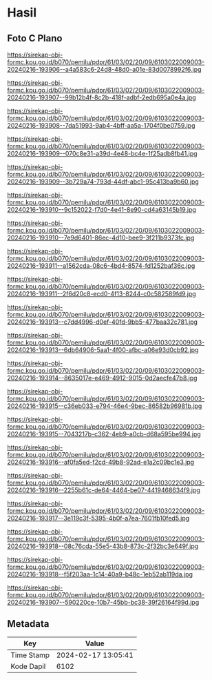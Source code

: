 # Hasil

## Foto C Plano

https://sirekap-obj-formc.kpu.go.id/b070/pemilu/pdpr/61/03/02/20/09/6103022009003-20240216-193906--a4a583c6-24d8-48d0-a01e-83d0078992f6.jpg

https://sirekap-obj-formc.kpu.go.id/b070/pemilu/pdpr/61/03/02/20/09/6103022009003-20240216-193907--99b12b4f-8c2b-418f-adbf-2edb695a0e4a.jpg

https://sirekap-obj-formc.kpu.go.id/b070/pemilu/pdpr/61/03/02/20/09/6103022009003-20240216-193908--7da51993-9ab4-4bff-aa5a-1704f0be0759.jpg

https://sirekap-obj-formc.kpu.go.id/b070/pemilu/pdpr/61/03/02/20/09/6103022009003-20240216-193909--070c8e31-a39d-4e48-bc4e-1f25adb8fb41.jpg

https://sirekap-obj-formc.kpu.go.id/b070/pemilu/pdpr/61/03/02/20/09/6103022009003-20240216-193909--3b729a74-793d-44df-abc1-95c413ba9b60.jpg

https://sirekap-obj-formc.kpu.go.id/b070/pemilu/pdpr/61/03/02/20/09/6103022009003-20240216-193910--9c152022-f7d0-4e41-8e90-cd4a63145b19.jpg

https://sirekap-obj-formc.kpu.go.id/b070/pemilu/pdpr/61/03/02/20/09/6103022009003-20240216-193910--7e9d6401-86ec-4d10-bee9-3f211b9373fc.jpg

https://sirekap-obj-formc.kpu.go.id/b070/pemilu/pdpr/61/03/02/20/09/6103022009003-20240216-193911--a1562cda-08c6-4bd4-8574-fd1252baf36c.jpg

https://sirekap-obj-formc.kpu.go.id/b070/pemilu/pdpr/61/03/02/20/09/6103022009003-20240216-193911--2f6d20c8-ecd0-4f13-8244-c0c582589fd9.jpg

https://sirekap-obj-formc.kpu.go.id/b070/pemilu/pdpr/61/03/02/20/09/6103022009003-20240216-193913--c7dd4996-d0ef-40fd-9bb5-477baa32c781.jpg

https://sirekap-obj-formc.kpu.go.id/b070/pemilu/pdpr/61/03/02/20/09/6103022009003-20240216-193913--6db64906-5aa1-4f00-afbc-a06e93d0cb92.jpg

https://sirekap-obj-formc.kpu.go.id/b070/pemilu/pdpr/61/03/02/20/09/6103022009003-20240216-193914--8635017e-e469-4912-9015-0d2aecfe47b8.jpg

https://sirekap-obj-formc.kpu.go.id/b070/pemilu/pdpr/61/03/02/20/09/6103022009003-20240216-193915--c36eb033-e794-46e4-9bec-86582b96981b.jpg

https://sirekap-obj-formc.kpu.go.id/b070/pemilu/pdpr/61/03/02/20/09/6103022009003-20240216-193915--7043217b-c362-4eb9-a0cb-d68a595be994.jpg

https://sirekap-obj-formc.kpu.go.id/b070/pemilu/pdpr/61/03/02/20/09/6103022009003-20240216-193916--af0fa5ed-f2cd-49b8-92ad-e1a2c09bc1e3.jpg

https://sirekap-obj-formc.kpu.go.id/b070/pemilu/pdpr/61/03/02/20/09/6103022009003-20240216-193916--2255b61c-de64-4464-be07-4419468634f9.jpg

https://sirekap-obj-formc.kpu.go.id/b070/pemilu/pdpr/61/03/02/20/09/6103022009003-20240216-193917--3e119c3f-5395-4b0f-a7ea-7601fb10fed5.jpg

https://sirekap-obj-formc.kpu.go.id/b070/pemilu/pdpr/61/03/02/20/09/6103022009003-20240216-193918--08c76cda-55e5-43b8-873c-2f32bc3e649f.jpg

https://sirekap-obj-formc.kpu.go.id/b070/pemilu/pdpr/61/03/02/20/09/6103022009003-20240216-193918--f5f203aa-1c14-40a9-b48c-1eb52ab119da.jpg

https://sirekap-obj-formc.kpu.go.id/b070/pemilu/pdpr/61/03/02/20/09/6103022009003-20240216-193907--590220ce-10b7-45bb-bc38-39f26164f99d.jpg


## Metadata

| Key        | Value               |
| ---------- | ------------------- |
| Time Stamp | 2024-02-17 13:05:41 |
| Kode Dapil | 6102                |



